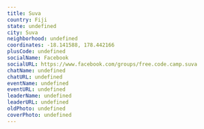 ```yaml
---
title: Suva
country: Fiji
state: undefined
city: Suva
neighborhood: undefined
coordinates: -18.141588, 178.442166
plusCode: undefined
socialName: Facebook
socialURL: https://www.facebook.com/groups/free.code.camp.suva
chatName: undefined
chatURL: undefined
eventName: undefined
eventURL: undefined
leaderName: undefined
leaderURL: undefined
oldPhoto: undefined
coverPhoto: undefined
---
```

